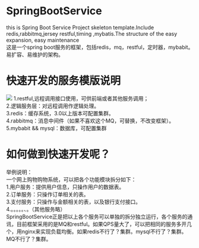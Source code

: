 # SpringBootService
this is Spring Boot Service Project skeleton template.Include redis,rabbitmq,jersey restful,timing ,mybatis.The structure of the easy expansion, easy maintenance </br>
这是一个spring boot服务的框架，包括redis，mq，restful，定时器，mybabit。易扩容、易维护的架构。</br>

# 快速开发的服务模版说明
![](https://raw.githubusercontent.com/orange1438/SpringBootService/master/Frame.jpg)
1.restful,远程调用接口使用，可供前端或者其他服务调用；</br>
2.逻辑服务层：对远程调用作逻辑处理。</br>
3.redis：缓存系统，3.0以上版本可配置集群。</br>
4.rabbitmq：消息中间件（如果不喜欢这个MQ，可替换，不改变框架）。</br>
5.mybabit && mysql：数据库，可配置集群</br>

# 如何做到快速开发呢？
举例说明：</br>一个网上购物购物系统，可以把各个功能模块拆分如下：</br>
1.用户服务：提供用户信息，只操作用户的数据表。</br>
2.订单服务：只操作订单相关的表。</br>
3.支付服务：只操作与金额相关的表，以及银行支付接口。</br>
4.。。。。。、。（其他服务略）</br>
SpringBootService正是把以上各个服务可以单独的拆分独立运行，各个服务的通讯，目前框架采用的是MQ和restful。如果QPS量大了，可以把相同的服务多开几个，用nginx来实现负载均衡。如果redis不行了？集群。mysql不行了？集群。MQ不行了？集群。